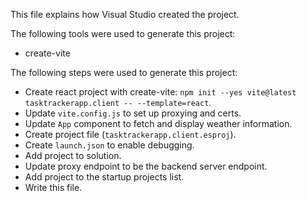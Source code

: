 This file explains how Visual Studio created the project.

The following tools were used to generate this project:
- create-vite

The following steps were used to generate this project:
- Create react project with create-vite: `npm init --yes vite@latest tasktrackerapp.client -- --template=react`.
- Update `vite.config.js` to set up proxying and certs.
- Update `App` component to fetch and display weather information.
- Create project file (`tasktrackerapp.client.esproj`).
- Create `launch.json` to enable debugging.
- Add project to solution.
- Update proxy endpoint to be the backend server endpoint.
- Add project to the startup projects list.
- Write this file.

